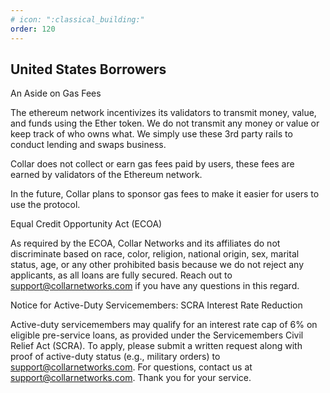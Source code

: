 ```yaml
---
# icon: ":classical_building:"
order: 120
---
```


## United States Borrowers

An Aside on Gas Fees

The ethereum network incentivizes its validators to transmit money, value, and funds using the Ether token. We do not transmit any money or value or keep track of who owns what. We simply use these 3rd party rails to conduct lending and swaps business.

Collar does not collect or earn gas fees paid by users, these fees are earned by validators of the Ethereum network.

In the future, Collar plans to sponsor gas fees to make it easier for users to use the protocol.

Equal Credit Opportunity Act (ECOA)

As required by the ECOA, Collar Networks and its affiliates do not discriminate based on race, color, religion, national origin, sex, marital status, age, or any other prohibited basis because we do not reject any applicants, as all loans are fully secured. Reach out to support@collarnetworks.com if you have any questions in this regard.

Notice for Active-Duty Servicemembers: SCRA Interest Rate Reduction

Active-duty servicemembers may qualify for an interest rate cap of 6% on eligible pre-service loans, as provided under the Servicemembers Civil Relief Act (SCRA). To apply, please submit a written request along with proof of active-duty status (e.g., military orders) to support@collarnetworks.com. For questions, contact us at support@collarnetworks.com. Thank you for your service.
